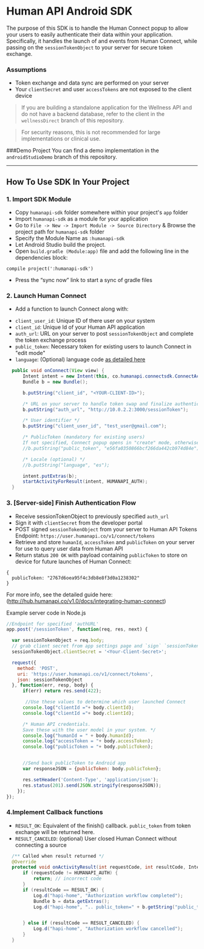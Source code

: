 # Human API Android SDK
The purpose of this SDK is to handle the Human Connect popup to allow your users to easily authenticate their data within your application. Specifically, it handles the launch of and events from Human Connect, while passing on the `sessionTokenObject` to your server for secure token exchange.

### Assumptions
* Token exchange and data sync are performed on your server
* Your `clientSecret` and user `accessTokens` are not exposed to the client device

>If you are building a standalone application for the Wellness API and do not have a backend database, refer to the client in the `wellnessDirect` branch of this repository.

>For security reasons, this is not recommended for large implementations or clinical use.

###Demo Project
You can find a demo implementation in the `androidStudioDemo` branch of this repository.

---

## How To Use SDK In Your Project

### 1. Import SDK Module
* Copy `humanapi-sdk` folder somewhere within your project's `app` folder
* Import `humanapi-sdk` as a module for your application
 * Go to `File -> New -> Import Module -> Source Directory` & Browse the project path for `humanapi-sdk` folder
 * Specify the Module Name as `:humanapi-sdk`
* Let Android Studio build the project.
* Open `build.gradle (Module:app)` file and add the following line in the dependencies block:
```
compile project(':humanapi-sdk')
```
*  Press the “sync now” link to start a sync of gradle files

### 2. Launch Human Connect
* Add a function to launch Connect along with:
 - `client_user_id`: Unique ID of there user on your system
 - `client_id`: Unique Id of your Human API application
 - `auth_url`: URL on your server to post `sessionTokenObject` and complete the token exchange process
 - `public_token`: Necessary token for existing users to launch Connect in "edit mode"
 - `language`: (Optional) language code [as detailed here](http://hub.humanapi.co/docs/customizing-human-connect#localization)

```java
  public void onConnect(View view) {
      Intent intent = new Intent(this, co.humanapi.connectsdk.ConnectActivity.class);
      Bundle b = new Bundle();

      b.putString("client_id", "<YOUR-CLIENT-ID>");

      /* URL on your server to handle token swap and finalize authentication: http://hub.humanapi.co/docs/integrating-human-connect#finalize-the-user-authentication */
      b.putString("auth_url", "http://10.0.2.2:3000/sessionToken");

      /* User identifier */
      b.putString("client_user_id", "test_user@gmail.com");

      /* PublicToken (mandatory for existing users)
      If not specified, Connect popup opens in "create" mode, otherwise it opens in "edit" mode */
      //b.putString("public_token", "e56fa0350866bcf266da442cb974d84e");

      /* Locale (optional) */
      //b.putString("language", "es");

      intent.putExtras(b);
      startActivityForResult(intent, HUMANAPI_AUTH);
  }
```
### 3. [Server-side] Finish Authentication Flow
   * Receive sessionTokenObject to previously specified `auth_url`
   * Sign it with `clientSecret` from the developer portal
   * POST signed `sessionTokenObject` from your server to Human API Tokens Endpoint:
   `https://user.humanapi.co/v1/connect/tokens`
   * Retrieve and store `humanId`, `accessToken` and `publicToken` on your server for use to query user data from Human API
   * Return status `200 OK` with payload containing `publicToken` to store on device for future launches of Human Connect:

   ```
   {
     publicToken: "2767d6oea95f4c3db8e8f3d0a1238302"
   }
   ```

 For more info, see the detailed guide here: (http://hub.humanapi.co/v1.0/docs/integrating-human-connect)

 Example server code in Node.js
 ```javascript
 //Endpoint for specified 'authURL'
 app.post('/sessionToken', function(req, res, next) {

   var sessionTokenObject = req.body;
   // grab client secret from app settings page and `sign` `sessionTokenObject` with it.
   sessionTokenObject.clientSecret = '<Your-Client-Secret>';

   request({
     method: 'POST',
     uri: 'https://user.humanapi.co/v1/connect/tokens',
     json: sessionTokenObject
   }, function(err, resp, body) {
       if(err) return res.send(422);

        //Use these values to determine which user launched Connect
       console.log("clientId ="+ body.clientId);
       console.log("clientId ="+ body.clientId);

       /* Human API credentials.
       Save these with the user model in your system. */
       console.log("humanId = " + body.humanId);
       console.log("accessToken = "+ body.accessToken);
       console.log("publicToken = "+ body.publicToken);


       //Send back publicToken to Android app
       var responseJSON = {publicToken: body.publicToken};

       res.setHeader('Content-Type', 'application/json');
       res.status(201).send(JSON.stringify(responseJSON));
     });
 });
 ```

### 4.Implement Callback functions
 - `RESULT_OK`: Equivalent of the finish() callback. `public_token` from token exchange will be returned here.
 - `RESULT_CANCELED`: (optional) User closed Human Connect without connecting a source

```java
  /** Called when result returned */
  @Override
  protected void onActivityResult(int requestCode, int resultCode, Intent data) {
      if (requestCode != HUMANAPI_AUTH) {
          return; // incorrect code
      }
      if (resultCode == RESULT_OK) {
          Log.d("hapi-home", "Authorization workflow completed");
          Bundle b = data.getExtras();
          Log.d("hapi-home", ".. public_token=" + b.getString("public_token"));


      } else if (resultCode == RESULT_CANCELED) {
          Log.d("hapi-home", "Authorization workflow cancelled");
      }
  }
  ```
